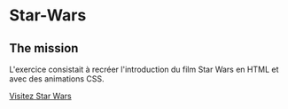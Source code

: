 # Star-Wars


## The mission

L'exercice consistait à recréer l'introduction du film Star Wars en HTML et avec des animations CSS.


[Visitez Star Wars](https://sylvain-valvassori.github.io/Star-Wars-crawl/)

